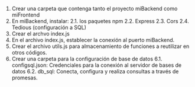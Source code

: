 1. Crear una carpeta que contenga tanto el proyecto miBackend como miFrontend
2. En miBackend, instalar:
   2.1. los paquetes npm
   2.2. Express
   2.3. Cors
   2.4. Tedious (configuración a SQL)
3. Crear el archvo index.js
4. En el archivo index.js, establecer la conexión al puerto miBackend.
5. Crear el archivo utils.js para almacenamiento de funciones a reutilizar en otros códigos.
6. Crear una carpeta para la configuración de base de datos
   6.1. configsql.json: Credenciales para la conexión al servidor de bases de datos
   6.2. db_sql: Conecta, configura y realiza consultas a través de promesas. 
  
